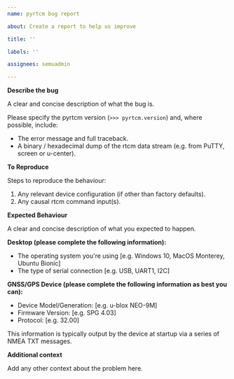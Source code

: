 ```yaml
---
name: pyrtcm bug report

about: Create a report to help us improve

title: ''

labels: ''

assignees: semuadmin

---
```


**Describe the bug**

A clear and concise description of what the bug is.

Please specify the pyrtcm version (`>>> pyrtcm.version`) and, where possible, include:
- The error message and full traceback.
- A binary / hexadecimal dump of the rtcm data stream (e.g. from PuTTY, screen or u-center).

**To Reproduce**

Steps to reproduce the behaviour:
1. Any relevant device configuration (if other than factory defaults).
2. Any causal rtcm command input(s).

**Expected Behaviour**

A clear and concise description of what you expected to happen.

**Desktop (please complete the following information):**

- The operating system you're using [e.g. Windows 10, MacOS Monterey, Ubuntu Bionic]
- The type of serial connection [e.g. USB, UART1, I2C]

**GNSS/GPS Device (please complete the following information as best you can):**

- Device Model/Generation: [e.g. u-blox NEO-9M]
- Firmware Version: [e.g. SPG 4.03]
- Protocol: [e.g. 32.00]
 
This information is typically output by the device at startup via a series of NMEA TXT messages. 

**Additional context**

Add any other context about the problem here.
